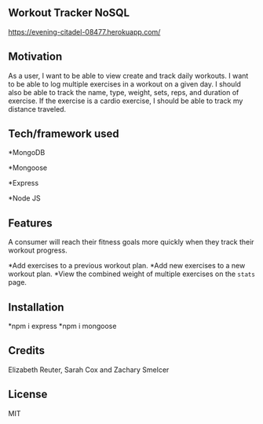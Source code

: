 ## Workout Tracker NoSQL

https://evening-citadel-08477.herokuapp.com/


## Motivation
As a user, I want to be able to view create and track daily workouts. I want to be able to log multiple exercises in a workout on a given day. I should also be able to track the name, type, weight, sets, reps, and duration of exercise. If the exercise is a cardio exercise, I should be able to track my distance traveled.


## Tech/framework used
*MongoDB

*Mongoose

*Express

*Node JS


## Features
A consumer will reach their fitness goals more quickly when they track their workout progress.

*Add exercises to a previous workout plan.
*Add new exercises to a new workout plan.
*View the combined weight of multiple exercises on the `stats` page.


## Installation

*npm i express
*npm i mongoose


## Credits
Elizabeth Reuter, Sarah Cox and Zachary Smelcer


## License
MIT

